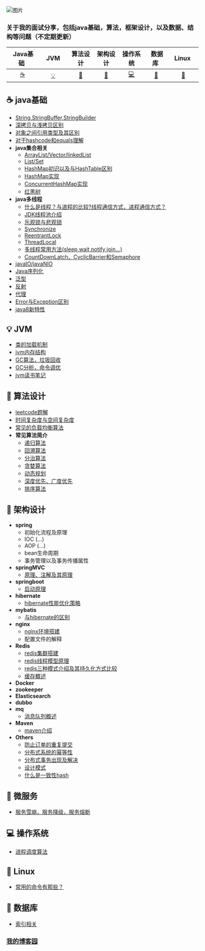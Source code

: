 ![图片](https://github.com/havenBoy/havenboy-java-Interview/blob/master/image/2.jpg)
### 关于我的面试分享，包括java基础，算法，框架设计，以及数据、结构等问题（不定期更新）

| &nbsp;Java基础&nbsp; | &nbsp;&nbsp;&nbsp;JVM&nbsp;&nbsp;&nbsp; | 算法设计 | 架构设计 | 操作系统 | &nbsp;数据库&nbsp; | &nbsp;&nbsp;Linux&nbsp;&nbsp;&nbsp; |
| :--------: | :---------: | :---------: | :---------: | :---------: | :---------:| :---------: |
| [:coffee:](#coffee-java) | [:bulb:](#bulb-JVM) | [:pencil:](#pencil-算法设计) | [:art:](#art-架构设计) | [:computer:](#computer-操作系统)| [:floppy_disk:](#floppy_disk-databases) | [:banana:](#banana-linux) |

## :coffee: java基础
- [String,StringBuffer,StringBuilder](https://github.com/havenBoy/havenboy-java-Interview/blob/master/javabasic/string.md)
- [深拷贝与浅拷贝区别](https://github.com/havenBoy/havenboy-java-Interview/blob/master/javabasic/copy.md)
- [对象之间引用类型及其区别](https://github.com/havenBoy/havenboy-java-Interview/blob/master/javabasic/reference.md)
- [对于hashcode和equals理解](https://github.com/havenBoy/havenboy-java-Interview/blob/master/javabasic/hashcode-equals.md)
- **java集合相关**
  * [ArrayList/Vector/linkedList](https://github.com/havenBoy/java--Interview/blob/master/javabasic/ArrayListVectorlinkedlist.md)
  * [List/Set](list-set)
  * [HashMap初识以及与HashTable区别](https://github.com/havenBoy/havenboy-java-Interview/blob/master/javabasic/hashmap-hashtable.md)
  * [HashMap实现](https://github.com/havenBoy/havenboy-java-Interview/blob/master/javabasic/hashmap.md)
  * [ConcurrentHashMap实现](https://github.com/havenBoy/havenboy-java-Interview/blob/master/javabasic/concurrenthashmap.md)
  * [红黑树](https://github.com/havenBoy/havenboy-java-Interview/blob/master/javabasic/red-black.md)
- **java多线程**
  * [什么是线程？与进程的比较?线程通信方式，进程通信方式？](https://github.com/havenBoy/havenboy-java-Interview/blob/master/javabasic/thread.md)
  * [JDK线程池介绍](https://github.com/havenBoy/havenboy-java-Interview/blob/master/javabasic/jdk-threadPool.md)
  * [乐观锁与悲观锁](https://github.com/havenBoy/havenboy-java-Interview/blob/master/javabasic/Pessimistic-lock&&optimistic-lock.md)
  * [Synchronize](https://github.com/havenBoy/havenboy-java-Interview/blob/master/javabasic/Synchronize.md)
  * [ReentrantLock](https://github.com/havenBoy/havenboy-java-Interview/blob/master/javabasic/ReentrantLock.md)
  * [ThreadLocal](https://github.com/havenBoy/havenboy-java-Interview/blob/master/javabasic/ThreadLocal.md)
  * [多线程常用方法(sleep,wait,notify,join...)](https://github.com/havenBoy/havenboy-java-Interview/blob/master/javabasic/sleep-wait.md)
  * [CountDownLatch、CyclicBarrier和Semaphore](https://github.com/havenBoy/havenboy-java-Interview/blob/master/javabasic/CountDownLatch.md)
- [javaIO/javaNIO](https://github.com/havenBoy/havenboy-java-Interview/blob/master/javabasic/javaIO-javaNIO.md)
- [Java序列化](https://github.com/havenBoy/havenboy-java-Interview/blob/master/javabasic/serializable.md)
- [泛型](https://github.com/havenBoy/havenboy-java-Interview/blob/master/javabasic/generics.md)
- [反射](https://github.com/havenBoy/havenboy-java-Interview/blob/master/javabasic/reflection.md)
- [代理](https://github.com/havenBoy/havenboy-java-Interview/blob/master/javabasic/proxy.md)
- [Error与Exception区别](https://github.com/havenBoy/havenboy-java-Interview/blob/master/javabasic/exception-error.md)
- [java8新特性](https://github.com/havenBoy/havenboy-java-Interview/blob/master/javabasic/java8.md)

## :bulb: JVM
- [类的加载机制](https://github.com/havenBoy/havenboy-java-Interview/blob/master/javabasic/jvm1.md)
- [jvm内存结构](https://github.com/havenBoy/havenboy-java-Interview/blob/master/javabasic/jvm2.md)
- [GC算法，垃圾回收](https://github.com/havenBoy/havenboy-java-Interview/blob/master/javabasic/jvm3.md)
- [GC分析，命令调优](https://github.com/havenBoy/havenboy-java-Interview/blob/master/javabasic/jvm4.md)
- [jvm读书笔记](https://github.com/havenBoy/java-book-notes/tree/master/%E6%B7%B1%E5%85%A5%E7%90%86%E8%A7%A3java%E8%99%9A%E6%8B%9F%E6%9C%BA)


## :pencil: 算法设计
- [leetcode题解](https://github.com/havenBoy/LeetCode)
- [时间复杂度与空间复杂度](https://github.com/havenBoy/interview/blob/master/Algorithm/complex.md)
- [常见的负载均衡算法](https://github.com/havenBoy/interview/blob/master/Algorithm/load.md)
- **常见算法简介**
  * [递归算法](https://github.com/havenBoy/interview/blob/master/Algorithm/ALG1.md)
  * [回溯算法](https://github.com/havenBoy/interview/blob/master/Algorithm/ALG2.md)
  * [分治算法](https://github.com/havenBoy/interview/blob/master/Algorithm/ALG3.md)
  * [贪婪算法](https://github.com/havenBoy/interview/blob/master/Algorithm/ALG4.md)
  * [动态规划](https://github.com/havenBoy/interview/blob/master/Algorithm/ALG5.md)
  * [深度优先、广度优先](https://github.com/havenBoy/interview/blob/master/Algorithm/ALG6.md)
  * [排序算法](https://github.com/havenBoy/interview/blob/master/Algorithm/sort.md)

## :art: 架构设计
- **spring**
  * 初始化流程及原理
  * IOC (...)
  * AOP (...)
  * bean生命周期
  * 事务管理以及事务传播属性
- **springMVC**
  * [原理、注解及其原理](https://github.com/havenBoy/havenboy-java-Interview/blob/master/Architecture-design/springmvc.md)
- **springboot**
  * [启动原理](https://github.com/havenBoy/havenboy-java-Interview/blob/master/Architecture-design/springboot.md)
- **hibernate**
  * [hibernate性能优化策略](https://github.com/havenBoy/interview/blob/master/Architecture-design/hibernate/hibernate.md)
- **mybatis**
  * [与hibernate的区别](https://github.com/havenBoy/havenboy-java-Interview/blob/master/javabasic/Hibernate-MyBatis.md)
- **nginx**
  * [nginx环境搭建](https://github.com/havenBoy/interview/blob/master/Architecture-design/nginx/nginx.md)
  * 配置文件的解释
- **Redis**
  * [redis集群搭建](https://github.com/havenBoy/interview/blob/master/Architecture-design/redis/rediscluster.md)
  * [redis线程模型原理](https://github.com/havenBoy/interview/blob/master/Architecture-design/redis/redisthread.md)
  * [redis三种模式介绍及其持久化方式比较](https://github.com/havenBoy/interview/blob/master/Architecture-design/redis/redismode.md)
  * [缓存概述](https://github.com/havenBoy/interview/blob/master/Architecture-design/redis/redisall.md)
- **Docker**
- **zookeeper**
- **Elasticsearch**
- **dubbo**
- **mq**
  * [消息队列概述](https://github.com/havenBoy/interview/blob/master/Architecture-design/others/mq.md)
- **Maven**
  * [maven介绍](https://github.com/havenBoy/interview/blob/master/Architecture-design/maven/maven.md)
- **Others**
  * [防止订单的重复提交](https://github.com/havenBoy/havenboy-java-Interview/blob/master/Architecture-design/others/first.md)
  * [分布式系统的幂等性](https://github.com/havenBoy/havenboy-java-Interview/blob/master/Architecture-design/others/second.md)
  * [分布式事务出现及解决]()
  * [设计模式](https://github.com/havenBoy/havenboy-java-Interview/blob/master/Architecture-design/Java%2024%20%20design-pattern%20%20and%20%207%20standard/conclusion.md)
  * [什么是一致性hash](https://github.com/havenBoy/havenboy-java-Interview/blob/master/Architecture-design/others/third.md)
## :art: 微服务
- [服务雪崩，服务降级，服务熔断](https://github.com/havenBoy/havenboy-java-Interview/blob/master/microService/microService/first.md)

## :computer: 操作系统
- [进程调度算法]()

## :banana: Linux
- [常用的命令有那些？]()

## :floppy_disk: 数据库
- [索引相关](https://github.com/havenBoy/interview/blob/master/databases/index.md)

### [我的博客园](http://www.cnblogs.com/zxx-813/)
